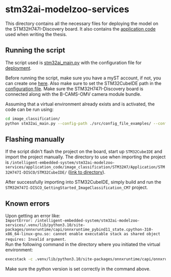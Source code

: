 # stm32ai-modelzoo-services
This directory contains all the necessary files for deploying the model on the STM32H747I-Discovery board. It also contains the [application code](./stm32ai-modelzoo-services/application_code/image_classification/STM32H7/) used when writing the thesis.

## Running the script

The script used is [stm32ai_main.py](stm32ai-modelzoo-services/image_classification/stm32ai_main.py) with
the configuration file for [deployment](stm32ai-modelzoo-services/image_classification/src/config_file_examples/deployment_config.yaml).

Before running the script, make sure you have a myST account, if not, you can create one [here](https://www.st.com/content/st_com/en/user-registration.html). Also make sure to set the STM32CubeIDE path in the [configuration file](stm32ai-modelzoo-services/image_classification/src/config_file_examples/deployment_config.yaml).
Make sure the STM32H747I-Discovery board is connected along with the B-CAMS-OMV camera module bundle.

Assuming that a virtual environment already exists and is activated, the code can be run using:
```bash
cd image_classification/
python stm32ai_main.py --config-path ./src/config_file_examples/ --config-name deployment_config.yaml
```

## Flashing manually
If the script didn't flash the project on the board, start up `STM32CubeIDE` and import the project manually. The directory to use when importing the project is `/intelligent-embedded-system/stm32ai-modelzoo-services/application_code/image_classification/STM32H7/Application/STM32H747I-DISCO/STM32CubeIDE/` ([link to directory](stm32ai-modelzoo-services/application_code/image_classification/STM32H7/Application/STM32H747I-DISCO/STM32CubeIDE/)).

After successfully importing into STM32CubeIDE, simply build and run the `STM32H747I-DISCO_GettingStarted_ImageClassification_CM7` project.

## Known errors
Upon getting an error like:\
`ImportError: /intelligent-embedded-system/stm32ai-modelzoo-services/.venv/lib/python3.10/site-packages/onnxruntime/capi/onnxruntime_pybind11_state.cpython-310-x86_64-linux-gnu.so: cannot enable executable stack as shared object requires: Invalid argument`.\
Run the following command in the directory where you initiated the virtual environment:
```bash
execstack -c .venv/lib/python3.10/site-packages/onnxruntime/capi/onnxruntime_pybind11_state.cpython-310-x86_64-linux-gnu.so
```
Make sure the python version is set correctly in the command above.